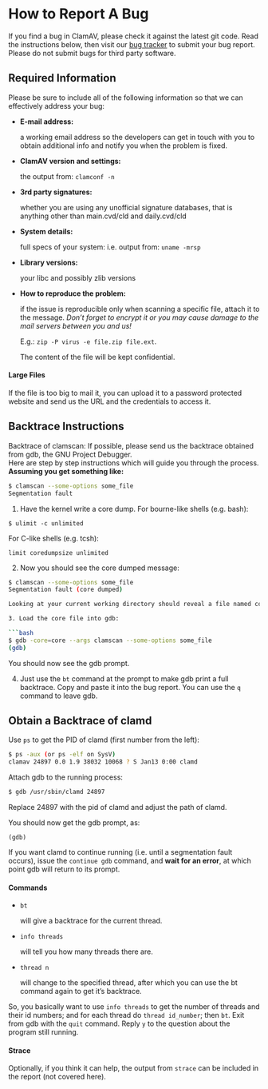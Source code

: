 # How to Report A Bug

If you find a bug in ClamAV, please check it against the latest git code. Read the instructions below, then visit our [bug tracker](https://bugzilla.clamav.net/) to submit your bug report. Please do not submit bugs for third party software.

## Required Information

Please be sure to include all of the following information so that we can effectively address your bug:

+ __E-mail address:__

  a working email address so the developers can get in touch with you to obtain additional info and notify you when the problem is fixed.

+ __ClamAV version and settings:__

  the output from: `clamconf -n`

+ __3rd party signatures:__

  whether you are using any unofficial signature databases, that is anything other than main.cvd/cld and daily.cvd/cld

+ __System details:__

  full specs of your system: i.e. output from: `uname -mrsp`

+ __Library versions:__

  your libc and possibly zlib versions

+ __How to reproduce the problem:__

  if the issue is reproducible only when scanning a specific file, attach it to the message.  _Don’t forget to encrypt it or you may cause damage to the mail servers between you and us!_ 

  E.g.: `zip -P virus -e file.zip file.ext`.

  The content of the file will be kept confidential.

#### Large Files

If the file is too big to mail it, you can upload it to a password protected website and send us the URL and the credentials to access it.

## Backtrace Instructions

Backtrace of clamscan: If possible, please send us the backtrace obtained from gdb, the GNU Project Debugger.  
Here are step by step instructions which will guide you through the process.
__Assuming you get something like:__

```bash
$ clamscan --some-options some_file
Segmentation fault
```

1. Have the kernel write a core dump. 
  For bourne-like shells (e.g. bash): 
  
  ```
  $ ulimit -c unlimited
  ```
  
  For C-like shells (e.g. tcsh): 
  
  ```tsch
  limit coredumpsize unlimited
  ```

2. Now you should see the core dumped message:
  ```bash
  $ clamscan --some-options some_file
  Segmentation fault (core dumped)
  
  Looking at your current working directory should reveal a file named core.

3. Load the core file into gdb:

  ```bash
  $ gdb -core=core --args clamscan --some-options some_file
  (gdb)
  ```
  
  You should now see the gdb prompt.
  
4. Just use the `bt` command at the prompt to make gdb print a full backtrace.  Copy and paste it into the bug report. You can use the `q` command to leave gdb.

## Obtain a Backtrace of clamd

Use `ps` to get the PID of clamd (first number from the left):

```bash
$ ps -aux (or ps -elf on SysV)
clamav 24897 0.0 1.9 38032 10068 ? S Jan13 0:00 clamd  
```
  
Attach gdb to the running process:

```bash
$ gdb /usr/sbin/clamd 24897
```

Replace 24897 with the pid of clamd and adjust the path of clamd.

You should now get the gdb prompt, as:  

```
(gdb)
```

If you want clamd to continue running (i.e. until a segmentation fault occurs), issue the `continue gdb` command, and __wait for an error__, at which point gdb will return to its prompt.  

#### Commands

+ `bt`

  will give a backtrace for the current thread.

+ `info threads`

  will tell you how many threads there are.

+ `thread n`

  will change to the specified thread, after which you can use the bt command again to get it’s backtrace.  

So, you basically want to use `info threads` to get the number of threads and their id numbers; and for each thread do `thread id_number`; then `bt`. Exit from gdb with the `quit` command. Reply `y` to the question about the program still running.

#### Strace

Optionally, if you think it can help, the output from `strace` can be included in the report (not covered here).
